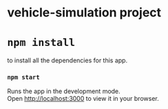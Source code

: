 # vehicle-simulation project

# `npm install`

to install all the dependencies for this app.

### `npm start`

Runs the app in the development mode.\
Open [http://localhost:3000](http://localhost:3000) to view it in your browser.


